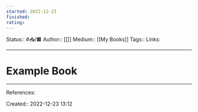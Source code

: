```yaml
---
started: 2022-12-23
finished:
rating:
---
```

Status:: #📥/🟧
Author:: [[]]
Medium:: [[My Books]]
Tags::
Links: 
___
# Example Book
___
References:

Created:: 2022-12-23 13:12